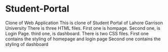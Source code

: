 # Student-Portal
Clone of Web Application
This is clone of Student Portal of Lahore Garrison University
There is three HTML files.
First one is hompage.
Second one, is Login Page.
third one, is dashboard.
There is two CSS files.
First one contains the styling of homepage and login page 
Second one contains the styling of dashboard
